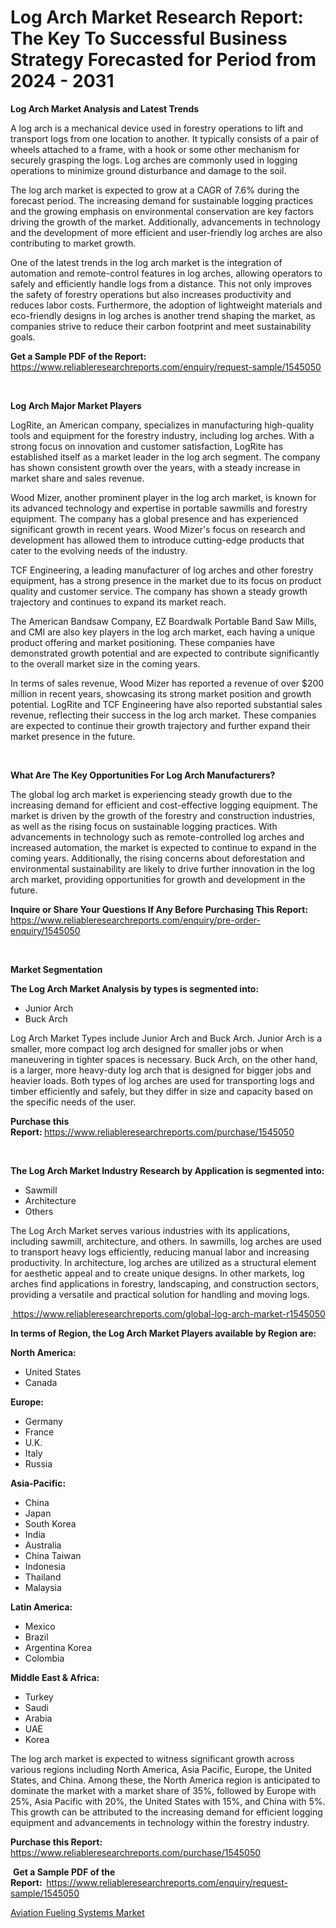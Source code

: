 <p><h1>Log Arch Market Research Report: The Key To Successful Business Strategy Forecasted for Period from 2024 - 2031</h1></p><p><strong>Log Arch Market Analysis and Latest Trends</strong></p>
<p><p>A log arch is a mechanical device used in forestry operations to lift and transport logs from one location to another. It typically consists of a pair of wheels attached to a frame, with a hook or some other mechanism for securely grasping the logs. Log arches are commonly used in logging operations to minimize ground disturbance and damage to the soil.</p><p>The log arch market is expected to grow at a CAGR of 7.6% during the forecast period. The increasing demand for sustainable logging practices and the growing emphasis on environmental conservation are key factors driving the growth of the market. Additionally, advancements in technology and the development of more efficient and user-friendly log arches are also contributing to market growth.</p><p>One of the latest trends in the log arch market is the integration of automation and remote-control features in log arches, allowing operators to safely and efficiently handle logs from a distance. This not only improves the safety of forestry operations but also increases productivity and reduces labor costs. Furthermore, the adoption of lightweight materials and eco-friendly designs in log arches is another trend shaping the market, as companies strive to reduce their carbon footprint and meet sustainability goals.</p></p>
<p><strong>Get a Sample PDF of the Report:&nbsp;</strong> <a href="https://www.reliableresearchreports.com/enquiry/request-sample/1545050">https://www.reliableresearchreports.com/enquiry/request-sample/1545050</a></p>
<p>&nbsp;</p>
<p><strong>Log Arch Major Market Players</strong></p>
<p><p>LogRite, an American company, specializes in manufacturing high-quality tools and equipment for the forestry industry, including log arches. With a strong focus on innovation and customer satisfaction, LogRite has established itself as a market leader in the log arch segment. The company has shown consistent growth over the years, with a steady increase in market share and sales revenue.</p><p>Wood Mizer, another prominent player in the log arch market, is known for its advanced technology and expertise in portable sawmills and forestry equipment. The company has a global presence and has experienced significant growth in recent years. Wood Mizer's focus on research and development has allowed them to introduce cutting-edge products that cater to the evolving needs of the industry.</p><p>TCF Engineering, a leading manufacturer of log arches and other forestry equipment, has a strong presence in the market due to its focus on product quality and customer service. The company has shown a steady growth trajectory and continues to expand its market reach.</p><p>The American Bandsaw Company, EZ Boardwalk Portable Band Saw Mills, and CMI are also key players in the log arch market, each having a unique product offering and market positioning. These companies have demonstrated growth potential and are expected to contribute significantly to the overall market size in the coming years.</p><p>In terms of sales revenue, Wood Mizer has reported a revenue of over $200 million in recent years, showcasing its strong market position and growth potential. LogRite and TCF Engineering have also reported substantial sales revenue, reflecting their success in the log arch market. These companies are expected to continue their growth trajectory and further expand their market presence in the future.</p></p>
<p>&nbsp;</p>
<p><strong>What Are The Key Opportunities For Log Arch Manufacturers?</strong></p>
<p><p>The global log arch market is experiencing steady growth due to the increasing demand for efficient and cost-effective logging equipment. The market is driven by the growth of the forestry and construction industries, as well as the rising focus on sustainable logging practices. With advancements in technology such as remote-controlled log arches and increased automation, the market is expected to continue to expand in the coming years. Additionally, the rising concerns about deforestation and environmental sustainability are likely to drive further innovation in the log arch market, providing opportunities for growth and development in the future.</p></p>
<p><strong>Inquire or Share Your Questions If Any Before Purchasing This Report:</strong> <a href="https://www.reliableresearchreports.com/enquiry/pre-order-enquiry/1545050">https://www.reliableresearchreports.com/enquiry/pre-order-enquiry/1545050</a></p>
<p>&nbsp;</p>
<p><strong>Market Segmentation</strong></p>
<p><strong>The Log Arch Market Analysis by types is segmented into:</strong></p>
<p><ul><li>Junior Arch</li><li>Buck Arch</li></ul></p>
<p><p>Log Arch Market Types include Junior Arch and Buck Arch. Junior Arch is a smaller, more compact log arch designed for smaller jobs or when maneuvering in tighter spaces is necessary. Buck Arch, on the other hand, is a larger, more heavy-duty log arch that is designed for bigger jobs and heavier loads. Both types of log arches are used for transporting logs and timber efficiently and safely, but they differ in size and capacity based on the specific needs of the user.</p></p>
<p><strong>Purchase this Report:&nbsp;</strong><a href="https://www.reliableresearchreports.com/purchase/1545050">https://www.reliableresearchreports.com/purchase/1545050</a></p>
<p>&nbsp;</p>
<p><strong>The Log Arch Market Industry Research by Application is segmented into:</strong></p>
<p><ul><li>Sawmill</li><li>Architecture</li><li>Others</li></ul></p>
<p><p>The Log Arch Market serves various industries with its applications, including sawmill, architecture, and others. In sawmills, log arches are used to transport heavy logs efficiently, reducing manual labor and increasing productivity. In architecture, log arches are utilized as a structural element for aesthetic appeal and to create unique designs. In other markets, log arches find applications in forestry, landscaping, and construction sectors, providing a versatile and practical solution for handling and moving logs.</p></p>
<p><a href="https://www.reliableresearchreports.com/global-log-arch-market-r1545050">&nbsp;https://www.reliableresearchreports.com/global-log-arch-market-r1545050</a></p>
<p><strong>In terms of Region, the Log Arch Market Players available by Region are:</strong></p>
<p>
    <p> <strong> North America: </strong>
        <ul>
            <li>United States</li>
            <li>Canada</li>
        </ul>
        </p> 
    <p> <strong> Europe: </strong>
        <ul>
            <li>Germany</li>
            <li>France</li>
            <li>U.K.</li>
            <li>Italy</li>
            <li>Russia</li>
        </ul>
        </p> 
    <p> <strong> Asia-Pacific: </strong>
        <ul>
            <li>China</li>
            <li>Japan</li>
            <li>South Korea</li>
            <li>India</li>
            <li>Australia</li>
            <li>China Taiwan</li>
            <li>Indonesia</li>
            <li>Thailand</li>
            <li>Malaysia</li>
        </ul>
        </p> 
    <p> <strong> Latin America: </strong>
        <ul>
            <li>Mexico</li>
            <li>Brazil</li>
            <li>Argentina Korea</li>
            <li>Colombia</li>
        </ul>
        </p> 
    <p> <strong> Middle East & Africa: </strong>
        <ul>
            <li>Turkey</li>
            <li>Saudi</li>
            <li>Arabia</li>
            <li>UAE</li>
            <li>Korea</li>
        </ul>
    </p>
    </p>
<p><p>The log arch market is expected to witness significant growth across various regions including North America, Asia Pacific, Europe, the United States, and China. Among these, the North America region is anticipated to dominate the market with a market share of 35%, followed by Europe with 25%, Asia Pacific with 20%, the United States with 15%, and China with 5%. This growth can be attributed to the increasing demand for efficient logging equipment and advancements in technology within the forestry industry.</p></p>
<p><strong>Purchase this Report: </strong><a href="https://www.reliableresearchreports.com/purchase/1545050">https://www.reliableresearchreports.com/purchase/1545050</a></p>
<p>&nbsp;<strong>Get a Sample PDF of the Report:&nbsp;&nbsp;</strong><a href="https://www.reliableresearchreports.com/enquiry/request-sample/1545050">https://www.reliableresearchreports.com/enquiry/request-sample/1545050</a></p>
<p><strong></strong></p>
<p><p><a href="https://github.com/RoccoManning/Market-Research-Report-List-4/blob/main/aviation-fueling-systems-market.md">Aviation Fueling Systems Market</a></p></p>